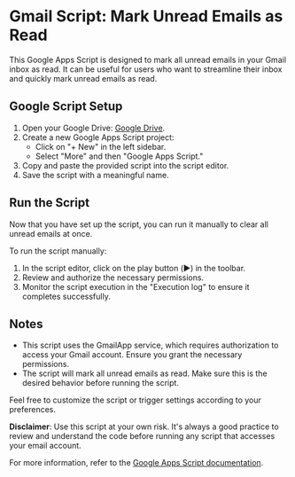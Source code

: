 # Gmail Script: Mark Unread Emails as Read

This Google Apps Script is designed to mark all unread emails in your Gmail inbox as read. It can be useful for users who want to streamline their inbox and quickly mark unread emails as read.

## Google Script Setup

1. Open your Google Drive: [Google Drive](https://drive.google.com/).
2. Create a new Google Apps Script project:
    - Click on "+ New" in the left sidebar.
    - Select "More" and then "Google Apps Script."
3. Copy and paste the provided script into the script editor.
4. Save the script with a meaningful name.

## Run the Script

Now that you have set up the script, you can run it manually to clear all unread emails at once.

To run the script manually:

1. In the script editor, click on the play button (▶️) in the toolbar.
2. Review and authorize the necessary permissions.
3. Monitor the script execution in the "Execution log" to ensure it completes successfully.

## Notes

- This script uses the GmailApp service, which requires authorization to access your Gmail account. Ensure you grant the necessary permissions.
- The script will mark all unread emails as read. Make sure this is the desired behavior before running the script.

Feel free to customize the script or trigger settings according to your preferences.

**Disclaimer**: Use this script at your own risk. It's always a good practice to review and understand the code before running any script that accesses your email account.

For more information, refer to the [Google Apps Script documentation](https://developers.google.com/apps-script).